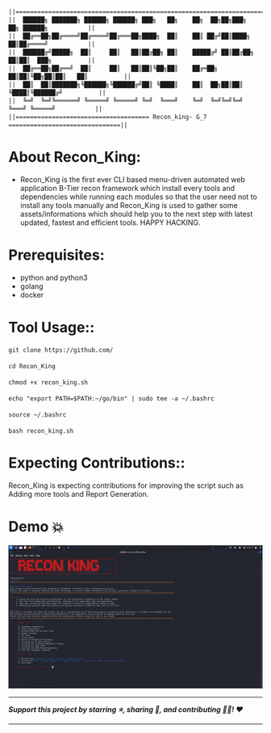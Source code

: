 ```
||=====================================================================================||
||	██████╗ ███████╗ ██████╗ ██████╗ ███╗   ██╗    ██╗  ██╗██╗███╗   ██╗ ██████╗ 		   ||
||	██╔══██╗██╔════╝██╔════╝██╔═══██╗████╗  ██║    ██║ ██╔╝██║████╗  ██║██╔════╝ 		   ||
||	██████╔╝█████╗  ██║     ██║   ██║██╔██╗ ██║    █████╔╝ ██║██╔██╗ ██║██║  ███╗		   ||
||	██╔══██╗██╔══╝  ██║     ██║   ██║██║╚██╗██║    ██╔═██╗ ██║██║╚██╗██║██║   ██║		   ||
||	██║  ██║███████╗╚██████╗╚██████╔╝██║ ╚████║    ██║  ██╗██║██║ ╚████║╚██████╔╝		   ||
||	╚═╝  ╚═╝╚══════╝ ╚═════╝ ╚═════╝ ╚═╝  ╚═══╝    ╚═╝  ╚═╝╚═╝╚═╝  ╚═══╝ ╚═════╝ 		   ||
||===================================== Recon_king- G_7 ===============================||  
```
# About Recon_King:
* Recon_King is the first ever CLI based menu-driven automated web application B-Tier recon framework which install every tools and dependencies while running each modules so that the user need not to install any tools manually and Recon_King is used to gather some assets/informations which should help you to the next step with latest updated, fastest and efficient tools. HAPPY HACKING.

# Prerequisites:
- python and python3
- golang
- docker

# Tool Usage::
```
git clone https://github.com/

cd Recon_King

chmod +x recon_king.sh 

echo "export PATH=$PATH:~/go/bin" | sudo tee -a ~/.bashrc

source ~/.bashrc

bash recon_king.sh
```

# Expecting Contributions::

Recon_King is expecting contributions for improving the script such as Adding more tools and Report Generation.

# Demo :boom:
![Demo](demo.png)


------------------------------------------------------------------------------------

***Support this project by starring ⭐, sharing 📲, and contributing 👩‍💻! :heart:***

-------------------------------------------------------------------------------------
